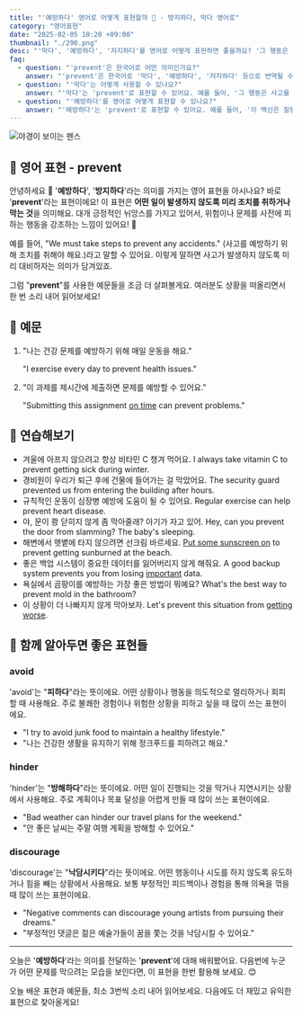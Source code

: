 ```yaml
---
title: "'예방하다' 영어로 어떻게 표현할까 ️🚧 - 방지하다, 막다 영어로"
category: "영어표현"
date: "2025-02-05 10:20 +09:00"
thumbnail: "./290.png"
desc: "'막다', '예방하다', '저지하다'를 영어로 어떻게 표현하면 좋을까요? '그 행동은 사고를 막는 데 도움이 돼요', '이 백신은 질병을 예방해요' 등을 영어로 표현하는 법을 배워봅시다. 다양한 예문을 통해서 연습하고 본인의 표현으로 만들어 보세요."
faq:
  - question: "'prevent'은 한국어로 어떤 의미인가요?"
    answer: "'prevent'은 한국어로 '막다', '예방하다', '저지하다' 등으로 번역될 수 있어요."
  - question: "'막다'는 어떻게 사용할 수 있나요?"
    answer: "'막다'는 'prevent'로 표현할 수 있어요. 예를 들어, '그 행동은 사고를 막는 데 도움이 돼요'는 'That action helps to prevent accidents'로 말할 수 있어요."
  - question: "'예방하다'를 영어로 어떻게 표현할 수 있나요?"
    answer: "'예방하다'는 'prevent'로 표현할 수 있어요. 예를 들어, '이 백신은 질병을 예방해요'는 'This vaccine prevents disease'로 말할 수 있어요."
---
```


![야경이 보이는 펜스](./290-1.jpg)

## 🌟 영어 표현 - prevent

안녕하세요 👋 '**예방하다**', '**방지하다**'라는 의미를 가지는 영어 표현을 아시나요? 바로 '**prevent**'라는 표현이에요! 이 표현은 **어떤 일이 발생하지 않도록 미리 조치를 취하거나 막는 것**을 의미해요. 대개 긍정적인 뉘앙스를 가지고 있어서, 위험이나 문제를 사전에 피하는 행동을 강조하는 느낌이 있어요! 🚦

예를 들어, "We must take steps to prevent any accidents." (사고를 예방하기 위해 조치를 취해야 해요.)라고 말할 수 있어요. 이렇게 말하면 사고가 발생하지 않도록 미리 대비하자는 의미가 담겨있죠.

그럼 "**prevent**"를 사용한 예문들을 조금 더 살펴볼게요. 여러분도 상황을 떠올리면서 한 번 소리 내어 읽어보세요!

## 📖 예문

1. "나는 건강 문제를 예방하기 위해 매일 운동을 해요."

   "I exercise every day to prevent health issues."

2. "이 과제를 제시간에 제출하면 문제를 예방할 수 있어요."

   "Submitting this assignment [on time](/blog/vocab-1/043.on-time/) can prevent problems."

## 💬 연습해보기

<ul data-interactive-list>
  <li data-interactive-item>
    <span data-toggler>겨울에 아프지 않으려고 항상 비타민 C 챙겨 먹어요.</span>
    <span data-answer>I always take vitamin C to prevent getting sick during winter.</span>
  </li>
  <li data-interactive-item>
    <span data-toggler>경비원이 우리가 퇴근 후에 건물에 들어가는 걸 막았어요.</span>
    <span data-answer>The security guard prevented us from entering the building after hours.</span>
  </li>
  <li data-interactive-item>
    <span data-toggler>규칙적인 운동이 심장병 예방에 도움이 될 수 있어요.</span>
    <span data-answer>Regular exercise can help prevent heart disease.</span>
  </li>
  <li data-interactive-item>
    <span data-toggler>야, 문이 쾅 닫히지 않게 좀 막아줄래? 아기가 자고 있어.</span>
    <span data-answer>Hey, can you prevent the door from slamming? The baby's sleeping.</span>
  </li>
  <li data-interactive-item>
    <span data-toggler>해변에서 햇볕에 타지 않으려면 선크림 바르세요.</span>
    <span data-answer><a href="/blog/in-english/022.have-something-on/">Put some sunscreen on</a> to prevent getting sunburned at the beach.</span>
  </li>
  <li data-interactive-item>
    <span data-toggler>좋은 백업 시스템이 중요한 데이터를 잃어버리지 않게 해줘요.</span>
    <span data-answer>A good backup system prevents you from losing <a href="/blog/in-english/318.important/">important</a> data.</span>
  </li>
  <li data-interactive-item>
    <span data-toggler>욕실에서 곰팡이를 예방하는 가장 좋은 방법이 뭐예요?</span>
    <span data-answer>What's the best way to prevent mold in the bathroom?</span>
  </li>
  <li data-interactive-item>
    <span data-toggler>이 상황이 더 나빠지지 않게 막아보자.</span>
    <span data-answer>Let's prevent this situation from <a href="/blog/in-english/234.get-worse/">getting worse</a>.</span>
  </li>
</ul>

## 🤝 함께 알아두면 좋은 표현들

### avoid

'avoid'는 "**피하다**"라는 뜻이에요. 어떤 상황이나 행동을 의도적으로 멀리하거나 회피할 때 사용해요. 주로 불쾌한 경험이나 위험한 상황을 피하고 싶을 때 많이 쓰는 표현이에요.

- "I try to avoid junk food to maintain a healthy lifestyle."
- "나는 건강한 생활을 유지하기 위해 정크푸드를 피하려고 해요."

### hinder

'hinder'는 "**방해하다**"라는 뜻이에요. 어떤 일이 진행되는 것을 막거나 지연시키는 상황에서 사용해요. 주로 계획이나 목표 달성을 어렵게 만들 때 많이 쓰는 표현이에요.

- "Bad weather can hinder our travel plans for the weekend."
- "안 좋은 날씨는 주말 여행 계획을 방해할 수 있어요."

### discourage

'discourage'는 "**낙담시키다**"라는 뜻이에요. 어떤 행동이나 시도를 하지 않도록 유도하거나 힘을 빼는 상황에서 사용해요. 보통 부정적인 피드백이나 경험을 통해 의욕을 꺾을 때 많이 쓰는 표현이에요.

- "Negative comments can discourage young artists from pursuing their dreams."
- "부정적인 댓글은 젊은 예술가들이 꿈을 쫓는 것을 낙담시킬 수 있어요."

---

오늘은 '**예방하다**'라는 의미를 전달하는 '**prevent**'에 대해 배워봤어요. 다음번에 누군가 어떤 문제를 막으려는 모습을 보인다면, 이 표현을 한번 활용해 보세요. 😊

오늘 배운 표현과 예문들, 최소 3번씩 소리 내어 읽어보세요. 다음에도 더 재밌고 유익한 표현으로 찾아올게요!
